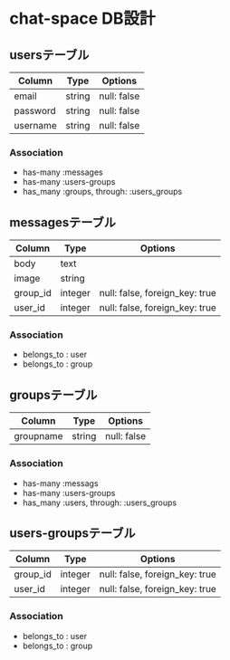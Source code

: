 # chat-space DB設計
## usersテーブル
|Column|Type|Options|
|------|----|-------|
|email|string|null: false|
|password|string|null: false|
|username|string|null: false|
### Association
- has-many :messages
- has-many :users-groups
- has_many :groups, through: :users_groups

## messagesテーブル
|Column|Type|Options|
|------|----|-------|
|body|text||
|image|string||
|group_id|integer|null: false, foreign_key: true|
|user_id|integer|null: false, foreign_key: true|
### Association
- belongs_to : user
- belongs_to : group

## groupsテーブル
|Column|Type|Options|
|------|----|-------|
|groupname|string|null: false|
### Association
- has-many :messags
- has-many :users-groups
- has_many :users, through: :users_groups

## users-groupsテーブル
|Column|Type|Options|
|------|----|-------|
|group_id|integer|null: false, foreign_key: true|
|user_id|integer|null: false, foreign_key: true|
### Association
- belongs_to : user
- belongs_to : group


